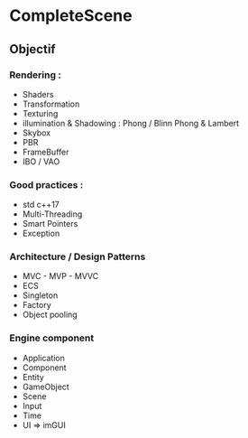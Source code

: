 # CompleteScene

## Objectif

### Rendering :
- Shaders
- Transformation
- Texturing
- illumination & Shadowing : Phong / Blinn Phong & Lambert
- Skybox
- PBR
- FrameBuffer
- IBO / VAO

### Good practices :
- std c++17
- Multi-Threading
- Smart Pointers
- Exception

### Architecture / Design Patterns
- MVC - MVP - MVVC
- ECS
- Singleton
- Factory
- Object pooling

### Engine component
- Application
- Component
- Entity
- GameObject
- Scene
- Input
- Time
- UI => imGUI